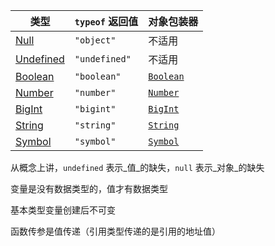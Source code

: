 | 类型                                                                                                                | `typeof` 返回值  | 对象包装器                                                                                                 |
| ----------------------------------------------------------------------------------------------------------------- | ------------- | ----------------------------------------------------------------------------------------------------- |
| [Null](https://developer.mozilla.org/zh-CN/docs/Web/JavaScript/Data_structures#null_%E7%B1%BB%E5%9E%8B)           | `"object"`    | 不适用                                                                                                   |
| [Undefined](https://developer.mozilla.org/zh-CN/docs/Web/JavaScript/Data_structures#undefined_%E7%B1%BB%E5%9E%8B) | `"undefined"` | 不适用                                                                                                   |
| [Boolean](https://developer.mozilla.org/zh-CN/docs/Web/JavaScript/Data_structures#boolean_%E7%B1%BB%E5%9E%8B)     | `"boolean"`   | [`Boolean`](https://developer.mozilla.org/zh-CN/docs/Web/JavaScript/Reference/Global_Objects/Boolean) |
| [Number](https://developer.mozilla.org/zh-CN/docs/Web/JavaScript/Data_structures#number_%E7%B1%BB%E5%9E%8B)       | `"number"`    | [`Number`](https://developer.mozilla.org/zh-CN/docs/Web/JavaScript/Reference/Global_Objects/Number)   |
| [BigInt](https://developer.mozilla.org/zh-CN/docs/Web/JavaScript/Data_structures#bigint_%E7%B1%BB%E5%9E%8B)       | `"bigint"`    | [`BigInt`](https://developer.mozilla.org/zh-CN/docs/Web/JavaScript/Reference/Global_Objects/BigInt)   |
| [String](https://developer.mozilla.org/zh-CN/docs/Web/JavaScript/Data_structures#string_%E7%B1%BB%E5%9E%8B)       | `"string"`    | [`String`](https://developer.mozilla.org/zh-CN/docs/Web/JavaScript/Reference/Global_Objects/String)   |
| [Symbol](https://developer.mozilla.org/zh-CN/docs/Web/JavaScript/Data_structures#symbol_%E7%B1%BB%E5%9E%8B)       | `"symbol"`    | [`Symbol`](https://developer.mozilla.org/zh-CN/docs/Web/JavaScript/Reference/Global_Objects/Symbol)   |

从概念上讲，`undefined` 表示_值_的缺失，`null` 表示_对象_的缺失

变量是没有数据类型的，值才有数据类型

基本类型变量创建后不可变

函数传参是值传递（引用类型传递的是引用的地址值）

